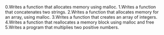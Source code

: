 0.Writes a function that allocates memory using malloc.
1.Writes a function that concatenates two strings.
2.Writes  a function that allocates memory for an array, using malloc.
3.Writes a function that creates an array of integers.
4.Writes a function that reallocates a memory block using malloc and free
5.Writes a program that multiplies two positive numbers.
